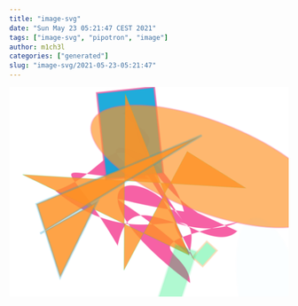 ```yaml
---
title: "image-svg"
date: "Sun May 23 05:21:47 CEST 2021"
tags: ["image-svg", "pipotron", "image"]
author: m1ch3l
categories: ["generated"]
slug: "image-svg/2021-05-23-05:21:47"
---
```


![](image.svg)
